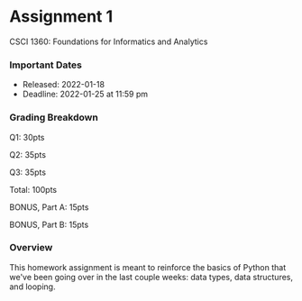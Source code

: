 # Assignment 1
CSCI 1360: Foundations for Informatics and Analytics

### Important Dates

 - Released: 2022-01-18 
 - Deadline: 2022-01-25 at 11:59 pm

### Grading Breakdown
Q1: 30pts

Q2: 35pts

Q3: 35pts

Total: 100pts


BONUS, Part A: 15pts

BONUS, Part B: 15pts

### Overview
This homework assignment is meant to reinforce the basics of Python that we've been going over in the last couple weeks: data types, data structures, and looping.